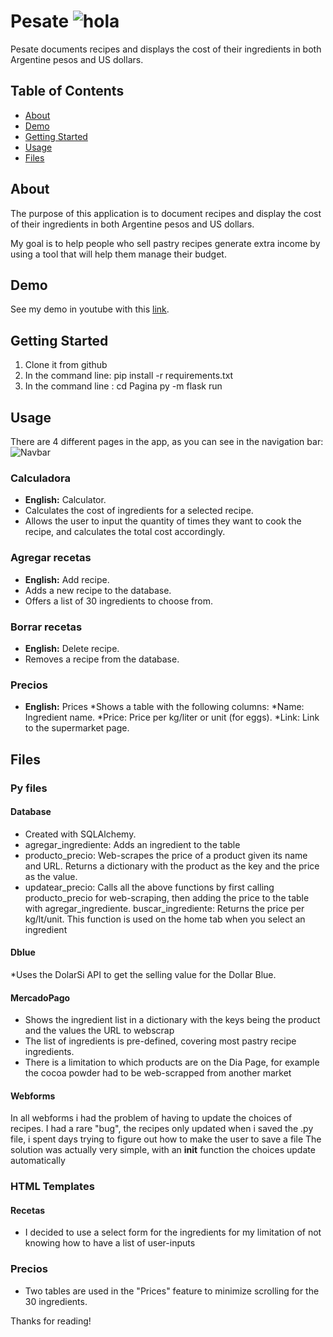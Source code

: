 
# Pesate  ![hola](static/Logo-png3.png)
Pesate documents recipes and displays the cost of their ingredients in both Argentine pesos and US dollars.

## Table of Contents

- [About](#about)
- [Demo](#demo) 
- [Getting Started](#getting_started)
- [Usage](#usage)
- [Files](#files)

## About
The purpose of this application is to document recipes and display the cost of their ingredients in both Argentine pesos and US dollars.


My goal is to help people who sell pastry recipes generate extra income by using a tool that will help them manage their budget.



## Demo

See my demo in youtube with this [link](https://youtu.be/9vpQ5jjcg7Q).

## Getting Started
1. Clone it from github
2. In the command line:
        pip install -r requirements.txt 
3. In the command line :
    cd Pagina
    py -m flask run 

## Usage
There are 4 different pages in the app, as you can see in the navigation bar:
    ![Navbar](static/NavBar.png)


 ### Calculadora
 * **English:** Calculator.
 * Calculates the cost of ingredients for a selected recipe.
 * Allows the user to input the quantity of times they want to cook the recipe, and calculates the total cost accordingly.




### Agregar recetas
* **English:** Add recipe.
* Adds a new recipe to the database.
* Offers a list of 30 ingredients to choose from.






### Borrar recetas
 * **English:** Delete recipe.
* Removes a recipe from the database.


### Precios
* **English:** Prices
*Shows a table with the following columns:
    *Name: Ingredient name.
    *Price: Price per kg/liter or unit (for eggs).
    *Link: Link to the supermarket page.


## Files

### Py files
#### Database
* Created with SQLAlchemy. 
* agregar_ingrediente: Adds an ingredient to the table
* producto_precio:  Web-scrapes the price of a product given its name and URL. Returns a dictionary with the product as the key and the price as the value.
* updatear_precio: Calls all the above functions by first calling producto_precio for web-scraping, then adding the price to the table with agregar_ingrediente.
buscar_ingrediente: Returns the price per kg/lt/unit. This function is used on the home tab when you select an ingredient
#### Dblue
*Uses the DolarSi API to get the selling value for the Dollar Blue.

#### MercadoPago
* Shows the ingredient list in a dictionary with the keys being the product and the values the URL to webscrap
* The list of ingredients is pre-defined, covering most pastry recipe ingredients.
* There is a limitation to which products are on the Dia Page, for example the cocoa powder had to be web-scrapped from another market



#### Webforms
In all webforms i had the problem of having to update the choices of recipes. I had a rare "bug", the recipes only updated when i saved the .py file, i spent days trying to figure out how to make the user to save a file
The solution was actually very simple, with an __init__ function the choices update automatically

### HTML Templates

#### Recetas
* I decided to use a select form for the ingredients for my limitation of not knowing how to have a list of user-inputs 

### Precios
* Two tables are used in the "Prices" feature to minimize scrolling for the 30 ingredients.


Thanks for reading!




